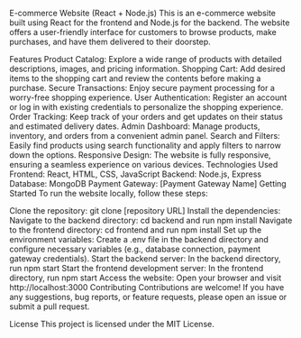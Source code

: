 E-commerce Website (React + Node.js)
This is an e-commerce website built using React for the frontend and Node.js for the backend. The website offers a user-friendly interface for customers to browse products, make purchases, and have them delivered to their doorstep.

Features
Product Catalog: Explore a wide range of products with detailed descriptions, images, and pricing information.
Shopping Cart: Add desired items to the shopping cart and review the contents before making a purchase.
Secure Transactions: Enjoy secure payment processing for a worry-free shopping experience.
User Authentication: Register an account or log in with existing credentials to personalize the shopping experience.
Order Tracking: Keep track of your orders and get updates on their status and estimated delivery dates.
Admin Dashboard: Manage products, inventory, and orders from a convenient admin panel.
Search and Filters: Easily find products using search functionality and apply filters to narrow down the options.
Responsive Design: The website is fully responsive, ensuring a seamless experience on various devices.
Technologies Used
Frontend: React, HTML, CSS, JavaScript
Backend: Node.js, Express
Database: MongoDB
Payment Gateway: [Payment Gateway Name]
Getting Started
To run the website locally, follow these steps:

Clone the repository: git clone [repository URL]
Install the dependencies:
Navigate to the backend directory: cd backend and run npm install
Navigate to the frontend directory: cd frontend and run npm install
Set up the environment variables:
Create a .env file in the backend directory and configure necessary variables (e.g., database connection, payment gateway credentials).
Start the backend server: In the backend directory, run npm start
Start the frontend development server: In the frontend directory, run npm start
Access the website: Open your browser and visit http://localhost:3000
Contributing
Contributions are welcome! If you have any suggestions, bug reports, or feature requests, please open an issue or submit a pull request.

License
This project is licensed under the MIT License.
